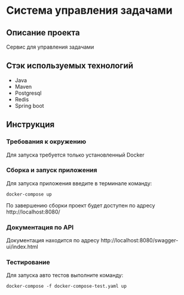 # Система управления задачами

## Описание проекта
Сервис для управления задачами  

## Стэк используемых технологий
* Java
* Maven
* Postgresql
* Redis
* Spring boot

## Инструкция

### Требования к окружению
Для запуска требуется только установленный Docker

### Сборка и запуск приложения
Для запуска приложения введите в терминале команду:
```shell
docker-compose up
```
По завершению сборки проект будет доступен по адресу http://localhost:8080/

### Документация по API
Документация находится по адресу http://localhost:8080/swagger-ui/index.html

### Тестирование
Для запуска авто тестов выполните команду:
```shell
docker-compose -f docker-compose-test.yaml up
```
